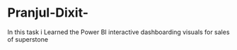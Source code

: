 # Pranjul-Dixit-
In this task i Learned the Power BI interactive dashboarding visuals for sales of superstone
